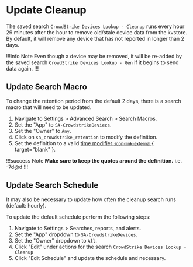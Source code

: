 # Update Cleanup

The saved search `CrowdStrike Devices Lookup - Cleanup` runs every hour 29 minutes after the hour to remove old/stale device data from the kvstore. By default, it will remove any device that has not reported in longer than 2 days.

!!!info Note
Even though a device may be removed, it will be re-added by the saved search `CrowdStrike Devices Lookup - Gen` if it begins to send data again.
!!!

## Update Search Macro

To change the retention period from the default 2 days, there is a search macro that will need to be updated.

1. Navigate to Settings > Advanced Search > Search Macros.
1. Set the "App" to `SA-CrowdstrikeDeviecs`.
1. Set the "Owner" to `Any`.
1. Click on `sa_crowdstrike_retention` to modify the definition.
1. Set the definition to a valid [time modifier <small>:icon-link-external:</small>](https://docs.splunk.com/Documentation/Splunk/latest/SearchReference/SearchTimeModifiers#How_to_specify_relative_time_modifiers){ target="blank" }.

!!!success Note
__Make sure to keep the quotes around the definition.__
i.e. -7d\@d
!!!

## Update Search Schedule

It may also be necessary to update how often the cleanup search runs (default: hourly).

To update the default schedule perform the following steps:

1. Navigate to Settings > Searches, reports, and alerts.
1. Set the "App" dropdown to `SA-CrowdstrikeDevices`.
1. Set the "Owner" dropdown to `All`.
1. Click "Edit" under actions for the search `CrowdStrike Devices Lookup - Cleanup`
1. Click "Edit Schedule" and update the schedule and necessary.

